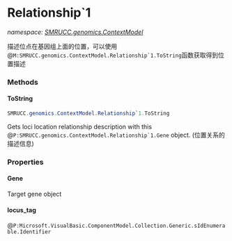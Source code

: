 ﻿# Relationship`1
_namespace: [SMRUCC.genomics.ContextModel](./index.md)_

描述位点在基因组上面的位置，可以使用@``M:SMRUCC.genomics.ContextModel.Relationship`1.ToString``函数获取得到位置描述



### Methods

#### ToString
```csharp
SMRUCC.genomics.ContextModel.Relationship`1.ToString
```
Gets loci location relationship description with this @``P:SMRUCC.genomics.ContextModel.Relationship`1.Gene`` object.
 (位置关系的描述信息)


### Properties

#### Gene
Target gene object
#### locus_tag
@``P:Microsoft.VisualBasic.ComponentModel.Collection.Generic.sIdEnumerable.Identifier``
